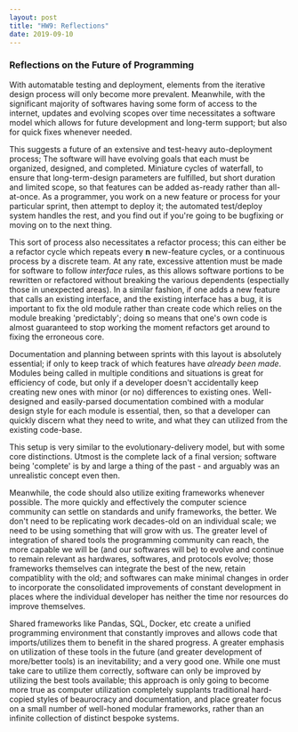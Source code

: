 ```yaml
---
layout: post
title: "HW9: Reflections"
date: 2019-09-10
---
```


### Reflections on the Future of Programming

With automatable testing and deployment, elements from the iterative design process will only become more prevalent. Meanwhile, with the significant majority of softwares having some form of access to the internet, updates and evolving scopes over time necessitates a software model which allows for future development and long-term support; but also for quick fixes whenever needed.  

This suggests a future of an extensive and test-heavy auto-deployment process; The software will have evolving goals that each must be organized, designed, and completed. Miniature cycles of waterfall, to ensure that long-term-design parameters are fulfilled, but short duration and limited scope, so that features can be added as-ready rather than all-at-once. As a programmer, you work on a new feature or process for your particular sprint, then attempt to deploy it; the automated test/deploy system handles the rest, and you find out if you're going to be bugfixing or moving on to the next thing.

This sort of process also necessitates a refactor process; this can either be a refactor cycle which repeats every **n** new-feature cycles, or a continuous process by a discrete team. At any rate, excessive attention must be made for software to follow *interface* rules, as this allows software portions to be rewritten or refactored without breaking the various dependents (espectially those in unexpected areas). In a similar fashion, if one adds a new feature that calls an existing interface, and the existing interface has a bug, it is important to fix the old module rather than create code which relies on the module breaking 'predictably'; doing so means that one's own code is almost guaranteed to stop working the moment refactors get around to fixing the erroneous core.

Documentation and planning between sprints with this layout is absolutely essential; if only to keep track of which features have *already been made*. Modules being called in multiple conditions and situations is great for efficiency of code, but only if a developer doesn't accidentally keep creating new ones with minor (or no) differences to existing ones. Well-designed and easily-parsed documentation combined with a modular design style for each module is essential, then, so that a developer can quickly discern what they need to write, and what they can utilized from the existing code-base.

This setup is very similar to the evolutionary-delivery model, but with some core distinctions. Utmost is the complete lack of a final version; software being 'complete' is by and large a thing of the past - and arguably was an unrealistic concept even then. 

Meanwhile, the code should also utilize exiting frameworks whenever possible. The more quickly and effectively the computer science community can settle on standards and unify frameworks, the better. We don't need to be replicating work decades-old on an individual scale; we need to be using something that will grow with us. The greater level of integration of shared tools the programming community can reach, the more capable we will be (and our softwares will be) to evolve and continue to remain relevant as hardwares, softwares, and protocols evolve; those frameworks themselves can integrate the best of the new, retain compatiblity with the old; and softwares can make minimal changes in order to incorporate the consolidated improvements of constant development in places where the individual developer has neither the time nor resources do improve themselves.  

Shared frameworks like Pandas, SQL, Docker, etc create a unified programming environment that constantly improves and allows code that imports/utilizes them to benefit in the shared progress. A greater emphasis on utilization of these tools in the future (and greater development of more/better tools) is an inevitability; and a very good one. While one must take care to utilize them correctly, software can only be improved by utilizing the best tools available; this approach is only going to become more true as computer utilization completely supplants traditional hard-copied styles of beaurocracy and documentation, and place greater focus on a small number of well-honed modular frameworks, rather than an infinite collection of distinct bespoke systems.
